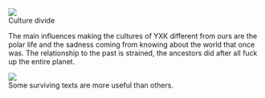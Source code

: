![](http://i.imgur.com/Ui1R8LX.jpg)  
Culture divide


The main influences making the cultures of YXK different from ours are the polar life and the sadness coming from knowing about the world that once was. The relationship to the past is strained, the ancestors did after all fuck up the entire planet.

![](http://imgs.xkcd.com/comics/manual_for_civilization.png)  
Some surviving texts are more useful than others.
